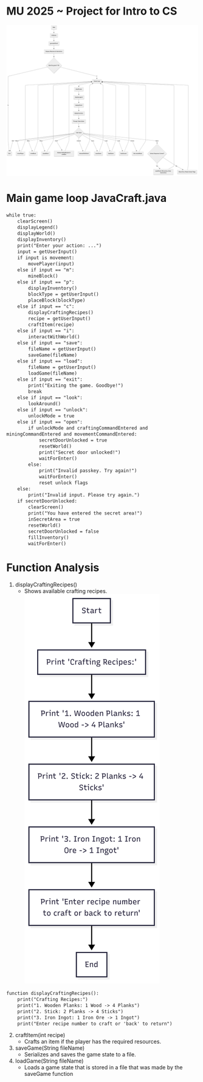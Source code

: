 # MU 2025 ~ Project for Intro to CS 

![Main Game Flowchart](images/fullgame-flowchart.png)

# Main game loop JavaCraft.java
```
while true:
    clearScreen()
    displayLegend()
    displayWorld()
    displayInventory()
    print("Enter your action: ...")
    input = getUserInput()
    if input is movement:
        movePlayer(input)
    else if input == "m":
        mineBlock()
    else if input == "p":
        displayInventory()
        blockType = getUserInput()
        placeBlock(blockType)
    else if input == "c":
        displayCraftingRecipes()
        recipe = getUserInput()
        craftItem(recipe)
    else if input == "i":
        interactWithWorld()
    else if input == "save":
        fileName = getUserInput()
        saveGame(fileName)
    else if input == "load":
        fileName = getUserInput()
        loadGame(fileName)
    else if input == "exit":
        print("Exiting the game. Goodbye!")
        break
    else if input == "look":
        lookAround()
    else if input == "unlock":
        unlockMode = true
    else if input == "open":
        if unlockMode and craftingCommandEntered and miningCommandEntered and movementCommandEntered:
            secretDoorUnlocked = true
            resetWorld()
            print("Secret door unlocked!")
            waitForEnter()
        else:
            print("Invalid passkey. Try again!")
            waitForEnter()
            reset unlock flags
    else:
        print("Invalid input. Please try again.")
    if secretDoorUnlocked:
        clearScreen()
        print("You have entered the secret area!")
        inSecretArea = true
        resetWorld()
        secretDoorUnlocked = false
        fillInventory()
        waitForEnter()
```

# Function Analysis
1. displayCraftingRecipes()
    - Shows available crafting recipes.
![displayCraftingRecipes Flowchart](images/displayrecipes-flowchart.png)
```
function displayCraftingRecipes():
    print("Crafting Recipes:")
    print("1. Wooden Planks: 1 Wood -> 4 Planks")
    print("2. Stick: 2 Planks -> 4 Sticks")
    print("3. Iron Ingot: 1 Iron Ore -> 1 Ingot")
    print("Enter recipe number to craft or 'back' to return")
```

2. craftItem(int recipe)
    - Crafts an item if the player has the required resources.
3. saveGame(String fileName)
    - Serializes and saves the game state to a file.
4. loadGame(String fileName)
    - Loads a game state that is stored in a file that was made by the saveGame function